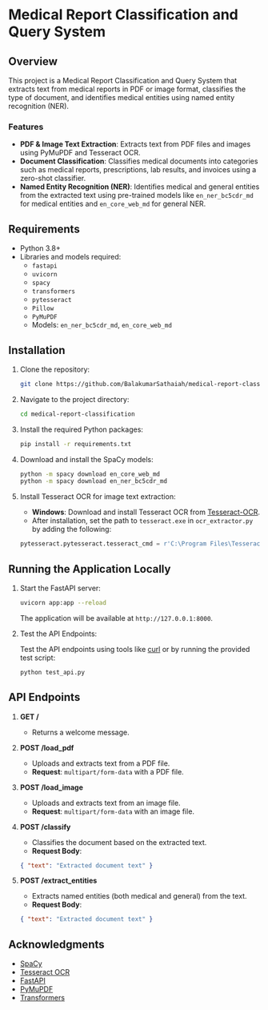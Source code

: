 # Medical Report Classification and Query System

## Overview

This project is a Medical Report Classification and Query System that extracts text from medical reports in PDF or image format, classifies the type of document, and identifies medical entities using named entity recognition (NER).

### Features

- **PDF & Image Text Extraction**: Extracts text from PDF files and images using PyMuPDF and Tesseract OCR.
- **Document Classification**: Classifies medical documents into categories such as medical reports, prescriptions, lab results, and invoices using a zero-shot classifier.
- **Named Entity Recognition (NER)**: Identifies medical and general entities from the extracted text using pre-trained models like `en_ner_bc5cdr_md` for medical entities and `en_core_web_md` for general NER.

## Requirements

- Python 3.8+
- Libraries and models required:
  - `fastapi`
  - `uvicorn`
  - `spacy`
  - `transformers`
  - `pytesseract`
  - `Pillow`
  - `PyMuPDF`
  - Models: `en_ner_bc5cdr_md`, `en_core_web_md`

## Installation

1. Clone the repository:

    ```bash
    git clone https://github.com/BalakumarSathaiah/medical-report-classification.git
    ```

2. Navigate to the project directory:

    ```bash
    cd medical-report-classification
    ```

3. Install the required Python packages:

    ```bash
    pip install -r requirements.txt
    ```

4. Download and install the SpaCy models:

    ```bash
    python -m spacy download en_core_web_md
    python -m spacy download en_ner_bc5cdr_md
    ```

5. Install Tesseract OCR for image text extraction:

    - **Windows**: Download and install Tesseract OCR from [Tesseract-OCR](https://github.com/tesseract-ocr/tesseract).
    - After installation, set the path to `tesseract.exe` in `ocr_extractor.py` by adding the following:

    ```python
    pytesseract.pytesseract.tesseract_cmd = r'C:\Program Files\Tesseract-OCR\tesseract.exe'
    ```

## Running the Application Locally

1. Start the FastAPI server:

    ```bash
    uvicorn app:app --reload
    ```

    The application will be available at `http://127.0.0.1:8000`.

2. Test the API Endpoints:

    Test the API endpoints using tools like [curl](https://curl.se/) or by running the provided test script:

    ```bash
    python test_api.py
    ```

## API Endpoints

1. **GET /**

    - Returns a welcome message.

2. **POST /load_pdf**

    - Uploads and extracts text from a PDF file.
    - **Request**: `multipart/form-data` with a PDF file.

3. **POST /load_image**

    - Uploads and extracts text from an image file.
    - **Request**: `multipart/form-data` with an image file.

4. **POST /classify**

    - Classifies the document based on the extracted text.
    - **Request Body**:

    ```json
    { "text": "Extracted document text" }
    ```

5. **POST /extract_entities**

    - Extracts named entities (both medical and general) from the text.
    - **Request Body**:

    ```json
    { "text": "Extracted document text" }
    ```

## Acknowledgments

- [SpaCy](https://spacy.io/)
- [Tesseract OCR](https://github.com/tesseract-ocr/tesseract)
- [FastAPI](https://fastapi.tiangolo.com/)
- [PyMuPDF](https://github.com/pymupdf/PyMuPDF)
- [Transformers](https://huggingface.co/transformers/)
